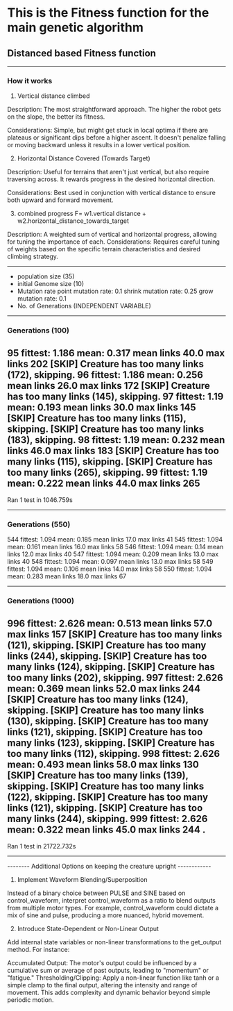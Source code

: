 
# This is the Fitness function for the main genetic algorithm 

## Distanced based Fitness function 

------------------------------------------------------------------------
### How it works

1) Vertical distance climbed 

Description: The most straightforward approach. The higher the robot gets on the slope, the better its fitness.

Considerations: Simple, but might get stuck in local optima if there are plateaus or significant dips before a higher ascent. It doesn't penalize falling or moving backward unless it results in a lower vertical position.

2) Horizontal Distance Covered (Towards Target)

Description: Useful for terrains that aren't just vertical, but also require traversing across. It rewards progress in the desired horizontal direction.

Considerations: Best used in conjunction with vertical distance to ensure both upward and forward movement.

3) combined progress
F= w1.vertical distance + w2.horizontal_distance_towards_target

Description: A weighted sum of vertical and horizontal progress, allowing for tuning the importance of each.
Considerations: Requires careful tuning of weights based on the specific terrain characteristics and desired climbing strategy.

------------------------------------------------------------------------

<!-- Settings -->
- population size (35)
- initial Genome size (10)
- Mutation rate 
    point mutation rate: 0.1
    shrink mutation rate: 0.25
    grow mutation rate: 0.1
- No. of Generations (INDEPENDENT VARIABLE)

------------------------------------------------------------------------

### Generations (100)
<!-- Result -->
95 fittest: 1.186 mean: 0.317 mean links 40.0 max links 202
[SKIP] Creature has too many links (172), skipping.
96 fittest: 1.186 mean: 0.256 mean links 26.0 max links 172
[SKIP] Creature has too many links (145), skipping.
97 fittest: 1.19 mean: 0.193 mean links 30.0 max links 145
[SKIP] Creature has too many links (115), skipping.
[SKIP] Creature has too many links (183), skipping.
98 fittest: 1.19 mean: 0.232 mean links 46.0 max links 183
[SKIP] Creature has too many links (115), skipping.
[SKIP] Creature has too many links (265), skipping.
99 fittest: 1.19 mean: 0.222 mean links 44.0 max links 265
----------------------------------------------------------------------
Ran 1 test in 1046.759s

------------------------------------------------------------------------

### Generations (550)
<!-- Result -->
544 fittest: 1.094 mean: 0.185 mean links 17.0 max links 41
545 fittest: 1.094 mean: 0.161 mean links 16.0 max links 58
546 fittest: 1.094 mean: 0.14 mean links 12.0 max links 40
547 fittest: 1.094 mean: 0.209 mean links 13.0 max links 40
548 fittest: 1.094 mean: 0.097 mean links 13.0 max links 58
549 fittest: 1.094 mean: 0.106 mean links 14.0 max links 58
550 fittest: 1.094 mean: 0.283 mean links 18.0 max links 67

------------------------------------------------------------------------

### Generations (1000)
<!-- Result -->
996 fittest: 2.626 mean: 0.513 mean links 57.0 max links 157
[SKIP] Creature has too many links (121), skipping.
[SKIP] Creature has too many links (244), skipping.
[SKIP] Creature has too many links (124), skipping.
[SKIP] Creature has too many links (202), skipping.
997 fittest: 2.626 mean: 0.369 mean links 52.0 max links 244
[SKIP] Creature has too many links (124), skipping.
[SKIP] Creature has too many links (130), skipping.
[SKIP] Creature has too many links (121), skipping.
[SKIP] Creature has too many links (123), skipping.
[SKIP] Creature has too many links (112), skipping.
998 fittest: 2.626 mean: 0.493 mean links 58.0 max links 130
[SKIP] Creature has too many links (139), skipping.
[SKIP] Creature has too many links (122), skipping.
[SKIP] Creature has too many links (121), skipping.
[SKIP] Creature has too many links (244), skipping.
999 fittest: 2.626 mean: 0.322 mean links 45.0 max links 244
.
----------------------------------------------------------------------
Ran 1 test in 21722.732s


------------------------------------------------------------------------


-------- Additional Options on keeping the creature upright ------------

1. Implement Waveform Blending/Superposition

Instead of a binary choice between PULSE and SINE based on control_waveform, interpret control_waveform as a ratio to blend outputs from multiple motor types. For example, control_waveform could dictate a mix of sine and pulse, producing a more nuanced, hybrid movement.

2. Introduce State-Dependent or Non-Linear Output

Add internal state variables or non-linear transformations to the get_output method. For instance:

Accumulated Output: The motor's output could be influenced by a cumulative sum or average of past outputs, leading to "momentum" or "fatigue."
Thresholding/Clipping: Apply a non-linear function like tanh or a simple clamp to the final output, altering the intensity and range of movement. This adds complexity and dynamic behavior beyond simple periodic motion.
